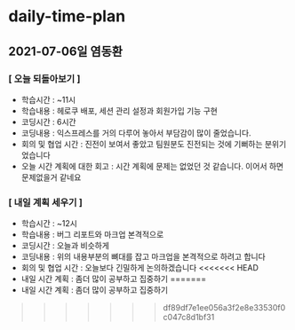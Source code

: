 # daily-time-plan
## 2021-07-06일 염동환

### [ 오늘 되돌아보기 ]

* 학습시간 :  ~11시
* 학습내용 : 헤로쿠 배포, 세션 관리 설정과 회원가입 기능 구현 
* 코딩시간 : 6시간
* 코딩내용 : 익스프레스를 거의 다루어 놓아서 부담감이 많이 줄었습니다.
* 회의 및 협업 시간 : 진전이 보여서 좋았고 팀원분도 진전되는 것에 기뻐하는 분위기었습니다
* 오늘 시간 계획에 대한 회고 : 시간 계획에 문제는 없었던 것 같습니다. 이어서 하면 문제없을거 같네요



### [ 내일 계획 세우기 ]

* 학습시간 :  ~12시
* 학습내용 : 버그 리포트와 마크업 본격적으로
* 코딩시간 : 오늘과 비슷하게
* 코딩내용 : 위의 내용부분의 뼈대를 잡고 마크업을 본격적으로 하려고 합니다
* 회의 및 협업 시간 : 오늘보다 긴밀하게 논의하겠습니다
<<<<<<< HEAD
* 내일 시간 계획 : 좀더 많이 공부하고 집중하기
=======
* 내일 시간 계획 : 좀더 많이 공부하고 집중하기
>>>>>>> df89df7e1ee056a3f2e8e33530f0c047c8d1bf31
